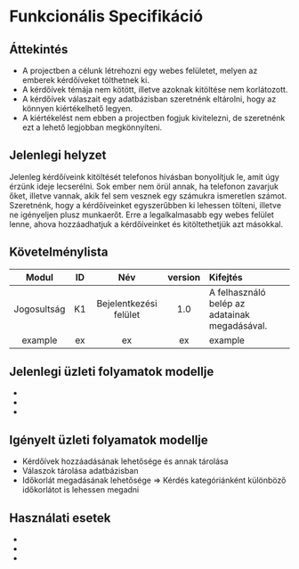 Funkcionális Specifikáció
==========================

Áttekintés 
-----------
 - A projectben a célunk létrehozni egy webes felületet, melyen az emberek kérdőíveket tölthetnek ki.
 - A kérdőívek témája nem kötött, illetve azoknak kitöltése nem korlátozott.
 - A kérdőívek válaszait egy adatbázisban szeretnénk eltárolni, hogy az könnyen kiértékelhető legyen.
 - A kiértékelést nem ebben a projectben fogjuk kivitelezni, de szeretnénk ezt a lehető legjobban megkönnyíteni.

Jelenlegi helyzet
------------------
Jelenleg kérdőíveink kitöltését telefonos hívásban bonyolítjuk le, amit úgy érzünk ideje lecserélni. Sok ember nem örül annak, ha telefonon zavarjuk őket, illetve vannak,
akik fel sem vesznek egy számukra ismeretlen számot. Szeretnénk, hogy a kérdőíveinket egyszerűbben ki lehessen tölteni, illetve ne igényeljen plusz munkaerőt.
Erre a legalkalmasabb egy webes felület lenne, ahova hozzáadhatjuk a kérdőíveinket és kitöltethetjük azt másokkal.

Követelménylista
-----------------
| Modul | ID | Név | version | Kifejtés |
| :---: | :---: | :---: | :---: | :--- |
| Jogosultság | K1 | Bejelentkezési felület | 1.0 | A felhasználó belép az adatainak megadásával. |
| example | ex | ex | ex | example |


Jelenlegi üzleti folyamatok modellje
-------------------------------------
- 
- 
- 

Igényelt üzleti folyamatok modellje
------------------------------------
- Kérdőívek hozzáadásának lehetősége és annak tárolása
- Válaszok tárolása adatbázisban
- Időkorlát megadásának lehetősége => Kérdés kategóriánként különböző időkorlátot is lehessen megadni

Használati esetek
------------------
- 
- 
- 
